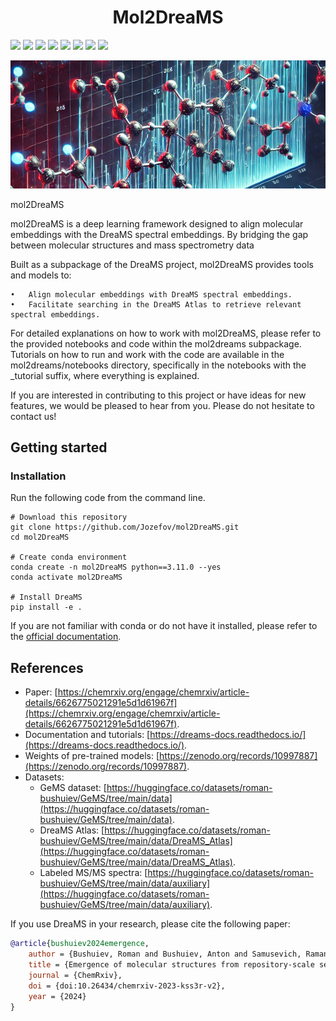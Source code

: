 <h1 align="center"> Mol2DreaMS </h1>

<!-- [![Zenodo badge](https://zenodo.org/badge/DOI/10.5281/zenodo.13208732.svg)](https://doi.org/10.5281/zenodo.13208732) -->
<!-- [![Python package](https://github.com/anton-bushuiev/PPIRef/actions/workflows/python-package.yml/badge.svg)](https://github.com/anton-bushuiev/PPIRef/actions/workflows/python-package.yml) -->

<p>
  <a href="https://chemrxiv.org/engage/chemrxiv/article-details/6626775021291e5d1d61967f"><img src="https://img.shields.io/badge/ChemRxiv-10.26434-brown.svg" height="22px"></a>
  <a href='https://dreams-docs.readthedocs.io/en/latest/?badge=latest'><img src='https://readthedocs.org/projects/dreams-docs/badge/?version=latest' height="22px"></a>
  <a href="https://opensource.org/licenses/MIT"><img src="https://img.shields.io/badge/License-MIT-b31b1b.svg" height="22px"></a>
  <a href="https://www.python.org/downloads/release/python-3110/"><img src="https://img.shields.io/badge/Python-3.11-blue.svg" height="22px"></a>
  <a href="https://pytorch.org/get-started/pytorch-2.0/"><img src="https://img.shields.io/badge/PyTorch-2.0.8-orange.svg" height="22px"></a>
  <a href="https://huggingface.co/datasets/roman-bushuiev/GeMS/tree/main/data"> <img src="https://huggingface.co/datasets/huggingface/badges/resolve/main/dataset-on-hf-md-dark.svg" height="22px"></a>
  <a href="https://zenodo.org/records/10997887"><img src="https://img.shields.io/badge/Model weights-10997887-blue.svg" height="22px"></a>
  <a href="https://zenodo.org/records/13843034"><img src="https://img.shields.io/badge/Zenodo-13843034-blue.svg" height="22px"></a>
<p>

<p align="center">
  <img src="assets/mass_spec_repre.png" alt="mol2DreaMS illustration"/>
</p>
mol2DreaMS

mol2DreaMS is a deep learning framework designed to align molecular embeddings with the DreaMS spectral embeddings. By bridging the gap between molecular structures and mass spectrometry data

Built as a subpackage of the DreaMS project, mol2DreaMS provides tools and models to:

	•	Align molecular embeddings with DreaMS spectral embeddings.
	•	Facilitate searching in the DreaMS Atlas to retrieve relevant spectral embeddings.

For detailed explanations on how to work with mol2DreaMS, please refer to the provided notebooks and code within the mol2dreams subpackage. Tutorials on how to run and work with the code are available in the mol2dreams/notebooks directory, specifically in the notebooks with the _tutorial suffix, where everything is explained.

If you are interested in contributing to this project or have ideas for new features, we would be pleased to hear from you. Please do not hesitate to contact us!

## Getting started

### Installation
Run the following code from the command line.

``` shell
# Download this repository
git clone https://github.com/Jozefov/mol2DreaMS.git
cd mol2DreaMS

# Create conda environment
conda create -n mol2DreaMS python==3.11.0 --yes
conda activate mol2DreaMS

# Install DreaMS
pip install -e .
```

If you are not familiar with conda or do not have it installed, please refer to the [official documentation](https://conda.io/projects/conda/en/latest/user-guide/getting-started.html).

## References

- Paper: [https://chemrxiv.org/engage/chemrxiv/article-details/6626775021291e5d1d61967f](https://chemrxiv.org/engage/chemrxiv/article-details/6626775021291e5d1d61967f).
- Documentation and tutorials: [https://dreams-docs.readthedocs.io/](https://dreams-docs.readthedocs.io/).
- Weights of pre-trained models: [https://zenodo.org/records/10997887](https://zenodo.org/records/10997887).
- Datasets:
  - GeMS dataset: [https://huggingface.co/datasets/roman-bushuiev/GeMS/tree/main/data](https://huggingface.co/datasets/roman-bushuiev/GeMS/tree/main/data).
  - DreaMS Atlas: [https://huggingface.co/datasets/roman-bushuiev/GeMS/tree/main/data/DreaMS_Atlas](https://huggingface.co/datasets/roman-bushuiev/GeMS/tree/main/data/DreaMS_Atlas).
  - Labeled MS/MS spectra: [https://huggingface.co/datasets/roman-bushuiev/GeMS/tree/main/data/auxiliary](https://huggingface.co/datasets/roman-bushuiev/GeMS/tree/main/data/auxiliary).

If you use DreaMS in your research, please cite the following paper:

```bibtex
@article{bushuiev2024emergence,
    author = {Bushuiev, Roman and Bushuiev, Anton and Samusevich, Raman and Brungs, Corinna and Sivic, Josef and Pluskal, Tomáš},
    title = {Emergence of molecular structures from repository-scale self-supervised learning on tandem mass spectra},
    journal = {ChemRxiv},
    doi = {doi:10.26434/chemrxiv-2023-kss3r-v2},
    year = {2024}
}
```